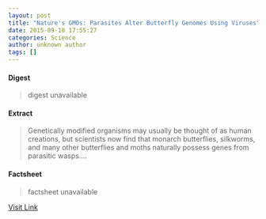 ```yaml
---
layout: post
title: "Nature's GMOs: Parasites Alter Butterfly Genomes Using Viruses"
date: 2015-09-18 17:55:27
categories: Science
author: unknown author
tags: []
---
```



#### Digest
>digest unavailable

#### Extract
>Genetically modified organisms may usually be thought of as human creations, but scientists now find that monarch butterflies, silkworms, and many other butterflies and moths naturally possess genes from parasitic wasps....

#### Factsheet
>factsheet unavailable

[Visit Link](http://www.livescience.com/52225-parasites-viruses-genetically-modify-butterflies.html)


